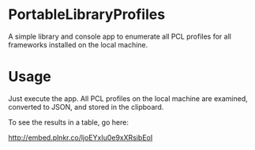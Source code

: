 PortableLibraryProfiles
=======================

A simple library and console app to enumerate all PCL profiles for all frameworks installed on the local machine.

Usage
=====

Just execute the app. All PCL profiles on the local machine are examined, converted to JSON, and stored in the clipboard.

To see the results in a table, go here:

  <http://embed.plnkr.co/ljoEYxIu0e9xXRsibEoI>